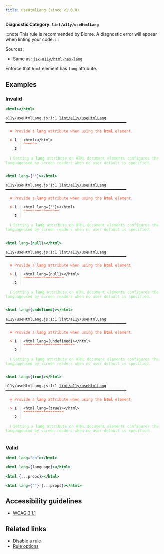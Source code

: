 ```yaml
---
title: useHtmlLang (since v1.0.0)
---
```


**Diagnostic Category: `lint/a11y/useHtmlLang`**

:::note
This rule is recommended by Biome. A diagnostic error will appear when linting your code.
:::

Sources: 
- Same as: <a href="https://github.com/jsx-eslint/eslint-plugin-jsx-a11y/blob/main/docs/rules/html-has-lang.md" target="_blank"><code>jsx-a11y/html-has-lang</code></a>

Enforce that `html` element has `lang` attribute.

## Examples

### Invalid

```jsx
<html></html>
```

<pre class="language-text"><code class="language-text">a11y/useHtmlLang.js:1:1 <a href="https://biomejs.dev/linter/rules/use-html-lang">lint/a11y/useHtmlLang</a> ━━━━━━━━━━━━━━━━━━━━━━━━━━━━━━━━━━━━━━━━━━━━━━━━━━━━━━

<strong><span style="color: Tomato;">  </span></strong><strong><span style="color: Tomato;">✖</span></strong> <span style="color: Tomato;">Provide a </span><span style="color: Tomato;"><strong>lang</strong></span><span style="color: Tomato;"> attribute when using the </span><span style="color: Tomato;"><strong>html</strong></span><span style="color: Tomato;"> element.</span>
  
<strong><span style="color: Tomato;">  </span></strong><strong><span style="color: Tomato;">&gt;</span></strong> <strong>1 │ </strong>&lt;html&gt;&lt;/html&gt;
   <strong>   │ </strong><strong><span style="color: Tomato;">^</span></strong><strong><span style="color: Tomato;">^</span></strong><strong><span style="color: Tomato;">^</span></strong><strong><span style="color: Tomato;">^</span></strong><strong><span style="color: Tomato;">^</span></strong><strong><span style="color: Tomato;">^</span></strong>
    <strong>2 │ </strong>
  
<strong><span style="color: lightgreen;">  </span></strong><strong><span style="color: lightgreen;">ℹ</span></strong> <span style="color: lightgreen;">Setting a </span><span style="color: lightgreen;"><strong>lang</strong></span><span style="color: lightgreen;"> attribute on HTML document elements configures the languageused by screen readers when no user default is specified.</span>
  
</code></pre>

```jsx
<html lang={""}></html>
```

<pre class="language-text"><code class="language-text">a11y/useHtmlLang.js:1:1 <a href="https://biomejs.dev/linter/rules/use-html-lang">lint/a11y/useHtmlLang</a> ━━━━━━━━━━━━━━━━━━━━━━━━━━━━━━━━━━━━━━━━━━━━━━━━━━━━━━

<strong><span style="color: Tomato;">  </span></strong><strong><span style="color: Tomato;">✖</span></strong> <span style="color: Tomato;">Provide a </span><span style="color: Tomato;"><strong>lang</strong></span><span style="color: Tomato;"> attribute when using the </span><span style="color: Tomato;"><strong>html</strong></span><span style="color: Tomato;"> element.</span>
  
<strong><span style="color: Tomato;">  </span></strong><strong><span style="color: Tomato;">&gt;</span></strong> <strong>1 │ </strong>&lt;html lang={&quot;&quot;}&gt;&lt;/html&gt;
   <strong>   │ </strong><strong><span style="color: Tomato;">^</span></strong><strong><span style="color: Tomato;">^</span></strong><strong><span style="color: Tomato;">^</span></strong><strong><span style="color: Tomato;">^</span></strong><strong><span style="color: Tomato;">^</span></strong><strong><span style="color: Tomato;">^</span></strong><strong><span style="color: Tomato;">^</span></strong><strong><span style="color: Tomato;">^</span></strong><strong><span style="color: Tomato;">^</span></strong><strong><span style="color: Tomato;">^</span></strong><strong><span style="color: Tomato;">^</span></strong><strong><span style="color: Tomato;">^</span></strong><strong><span style="color: Tomato;">^</span></strong><strong><span style="color: Tomato;">^</span></strong><strong><span style="color: Tomato;">^</span></strong><strong><span style="color: Tomato;">^</span></strong>
    <strong>2 │ </strong>
  
<strong><span style="color: lightgreen;">  </span></strong><strong><span style="color: lightgreen;">ℹ</span></strong> <span style="color: lightgreen;">Setting a </span><span style="color: lightgreen;"><strong>lang</strong></span><span style="color: lightgreen;"> attribute on HTML document elements configures the languageused by screen readers when no user default is specified.</span>
  
</code></pre>

```jsx
<html lang={null}></html>
```

<pre class="language-text"><code class="language-text">a11y/useHtmlLang.js:1:1 <a href="https://biomejs.dev/linter/rules/use-html-lang">lint/a11y/useHtmlLang</a> ━━━━━━━━━━━━━━━━━━━━━━━━━━━━━━━━━━━━━━━━━━━━━━━━━━━━━━

<strong><span style="color: Tomato;">  </span></strong><strong><span style="color: Tomato;">✖</span></strong> <span style="color: Tomato;">Provide a </span><span style="color: Tomato;"><strong>lang</strong></span><span style="color: Tomato;"> attribute when using the </span><span style="color: Tomato;"><strong>html</strong></span><span style="color: Tomato;"> element.</span>
  
<strong><span style="color: Tomato;">  </span></strong><strong><span style="color: Tomato;">&gt;</span></strong> <strong>1 │ </strong>&lt;html lang={null}&gt;&lt;/html&gt;
   <strong>   │ </strong><strong><span style="color: Tomato;">^</span></strong><strong><span style="color: Tomato;">^</span></strong><strong><span style="color: Tomato;">^</span></strong><strong><span style="color: Tomato;">^</span></strong><strong><span style="color: Tomato;">^</span></strong><strong><span style="color: Tomato;">^</span></strong><strong><span style="color: Tomato;">^</span></strong><strong><span style="color: Tomato;">^</span></strong><strong><span style="color: Tomato;">^</span></strong><strong><span style="color: Tomato;">^</span></strong><strong><span style="color: Tomato;">^</span></strong><strong><span style="color: Tomato;">^</span></strong><strong><span style="color: Tomato;">^</span></strong><strong><span style="color: Tomato;">^</span></strong><strong><span style="color: Tomato;">^</span></strong><strong><span style="color: Tomato;">^</span></strong><strong><span style="color: Tomato;">^</span></strong><strong><span style="color: Tomato;">^</span></strong>
    <strong>2 │ </strong>
  
<strong><span style="color: lightgreen;">  </span></strong><strong><span style="color: lightgreen;">ℹ</span></strong> <span style="color: lightgreen;">Setting a </span><span style="color: lightgreen;"><strong>lang</strong></span><span style="color: lightgreen;"> attribute on HTML document elements configures the languageused by screen readers when no user default is specified.</span>
  
</code></pre>

```jsx
<html lang={undefined}></html>
```

<pre class="language-text"><code class="language-text">a11y/useHtmlLang.js:1:1 <a href="https://biomejs.dev/linter/rules/use-html-lang">lint/a11y/useHtmlLang</a> ━━━━━━━━━━━━━━━━━━━━━━━━━━━━━━━━━━━━━━━━━━━━━━━━━━━━━━

<strong><span style="color: Tomato;">  </span></strong><strong><span style="color: Tomato;">✖</span></strong> <span style="color: Tomato;">Provide a </span><span style="color: Tomato;"><strong>lang</strong></span><span style="color: Tomato;"> attribute when using the </span><span style="color: Tomato;"><strong>html</strong></span><span style="color: Tomato;"> element.</span>
  
<strong><span style="color: Tomato;">  </span></strong><strong><span style="color: Tomato;">&gt;</span></strong> <strong>1 │ </strong>&lt;html lang={undefined}&gt;&lt;/html&gt;
   <strong>   │ </strong><strong><span style="color: Tomato;">^</span></strong><strong><span style="color: Tomato;">^</span></strong><strong><span style="color: Tomato;">^</span></strong><strong><span style="color: Tomato;">^</span></strong><strong><span style="color: Tomato;">^</span></strong><strong><span style="color: Tomato;">^</span></strong><strong><span style="color: Tomato;">^</span></strong><strong><span style="color: Tomato;">^</span></strong><strong><span style="color: Tomato;">^</span></strong><strong><span style="color: Tomato;">^</span></strong><strong><span style="color: Tomato;">^</span></strong><strong><span style="color: Tomato;">^</span></strong><strong><span style="color: Tomato;">^</span></strong><strong><span style="color: Tomato;">^</span></strong><strong><span style="color: Tomato;">^</span></strong><strong><span style="color: Tomato;">^</span></strong><strong><span style="color: Tomato;">^</span></strong><strong><span style="color: Tomato;">^</span></strong><strong><span style="color: Tomato;">^</span></strong><strong><span style="color: Tomato;">^</span></strong><strong><span style="color: Tomato;">^</span></strong><strong><span style="color: Tomato;">^</span></strong><strong><span style="color: Tomato;">^</span></strong>
    <strong>2 │ </strong>
  
<strong><span style="color: lightgreen;">  </span></strong><strong><span style="color: lightgreen;">ℹ</span></strong> <span style="color: lightgreen;">Setting a </span><span style="color: lightgreen;"><strong>lang</strong></span><span style="color: lightgreen;"> attribute on HTML document elements configures the languageused by screen readers when no user default is specified.</span>
  
</code></pre>

```jsx
<html lang={true}></html>
```

<pre class="language-text"><code class="language-text">a11y/useHtmlLang.js:1:1 <a href="https://biomejs.dev/linter/rules/use-html-lang">lint/a11y/useHtmlLang</a> ━━━━━━━━━━━━━━━━━━━━━━━━━━━━━━━━━━━━━━━━━━━━━━━━━━━━━━

<strong><span style="color: Tomato;">  </span></strong><strong><span style="color: Tomato;">✖</span></strong> <span style="color: Tomato;">Provide a </span><span style="color: Tomato;"><strong>lang</strong></span><span style="color: Tomato;"> attribute when using the </span><span style="color: Tomato;"><strong>html</strong></span><span style="color: Tomato;"> element.</span>
  
<strong><span style="color: Tomato;">  </span></strong><strong><span style="color: Tomato;">&gt;</span></strong> <strong>1 │ </strong>&lt;html lang={true}&gt;&lt;/html&gt;
   <strong>   │ </strong><strong><span style="color: Tomato;">^</span></strong><strong><span style="color: Tomato;">^</span></strong><strong><span style="color: Tomato;">^</span></strong><strong><span style="color: Tomato;">^</span></strong><strong><span style="color: Tomato;">^</span></strong><strong><span style="color: Tomato;">^</span></strong><strong><span style="color: Tomato;">^</span></strong><strong><span style="color: Tomato;">^</span></strong><strong><span style="color: Tomato;">^</span></strong><strong><span style="color: Tomato;">^</span></strong><strong><span style="color: Tomato;">^</span></strong><strong><span style="color: Tomato;">^</span></strong><strong><span style="color: Tomato;">^</span></strong><strong><span style="color: Tomato;">^</span></strong><strong><span style="color: Tomato;">^</span></strong><strong><span style="color: Tomato;">^</span></strong><strong><span style="color: Tomato;">^</span></strong><strong><span style="color: Tomato;">^</span></strong>
    <strong>2 │ </strong>
  
<strong><span style="color: lightgreen;">  </span></strong><strong><span style="color: lightgreen;">ℹ</span></strong> <span style="color: lightgreen;">Setting a </span><span style="color: lightgreen;"><strong>lang</strong></span><span style="color: lightgreen;"> attribute on HTML document elements configures the languageused by screen readers when no user default is specified.</span>
  
</code></pre>

### Valid

```jsx
<html lang="en"></html>
```

```jsx
<html lang={language}></html>
```

```jsx
<html {...props}></html>
```

```jsx
<html lang={""} {...props}></html>
```

## Accessibility guidelines

- [WCAG 3.1.1](https://www.w3.org/WAI/WCAG21/Understanding/language-of-page)

## Related links

- [Disable a rule](/linter/#disable-a-lint-rule)
- [Rule options](/linter/#rule-options)
